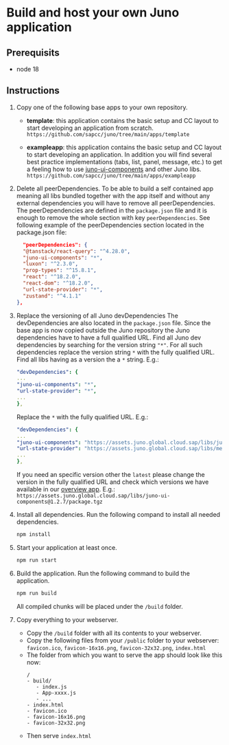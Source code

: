 # Build and host your own Juno application

## Prerequisits

- node 18

## Instructions

1. Copy one of the following base apps to your own repository.

   - **template**: this application contains the basic setup and CC layout to start developing an application from scratch.
     `https://github.com/sapcc/juno/tree/main/apps/template`

   - **exampleapp**: this application contains the basic setup and CC layout to start developing an application. In addition you will find several best practice implementations (tabs, list, panel, message, etc.) to get a feeling how to use [juno-ui-components](https://ui.juno.global.cloud.sap/) and other Juno libs.
     `https://github.com/sapcc/juno/tree/main/apps/exampleapp`

2. Delete all peerDependencies.
   To be able to build a self contained app meaning all libs bundled together with the app itself and without any external dependencies you will have to remove all peerDependencies. The peerDependencies are defined in the `package.json` file and it is enough to remove the whole section with key `peerDependencies`.
   See following example of the peerDependencies section located in the package.json file:
   ```json
     "peerDependencies": {
     "@tanstack/react-query": "^4.28.0",
     "juno-ui-components": "*",
     "luxon": "^2.3.0",
     "prop-types": "^15.8.1",
     "react": "^18.2.0",
     "react-dom": "^18.2.0",
     "url-state-provider": "*",
     "zustand": "^4.1.1"
   },
   ```
3. Replace the versioning of all Juno devDependencies
   The devDependencies are also located in the `package.json` file. Since the base app is now copied outside the Juno repository the Juno dependencies have to have a full qualified URL. Find all Juno dev dependencies by searching for the version string `"*"`. For all such dependencies replace the version string `*` with the fully qualified URL.
   Find all libs having as a version the a `*` string. E.g.:

    <!---
    use yaml instead of json to not highlight as an error using "..."
    -->

   ```yaml
   "devDependencies": {
   ...
   "juno-ui-components": "*",
   "url-state-provider": "*",
   ...
   },
   ```

   Replace the `*` with the fully qualified URL. E.g.:

    <!---
    use yaml instead of json to not highlight as an error using "..."
    -->

   ```yaml
   "devDependencies": {
   ...
   "juno-ui-components": "https://assets.juno.global.cloud.sap/libs/juno-ui-components@latest/package.tgz",
   "url-state-provider": "https://assets.juno.global.cloud.sap/libs/messages-provider@latest/package.tgz",
   ...
   },
   ```

   If you need an specific version other the `latest` please change the version in the fully qualified URL and check which versions we have available in our [overview app](https://assets.juno.global.cloud.sap/?__s=N4IghgzhCmAuEFoD2A3aAnFBLaB3EAXKLGAEYCSAdgCbQAehATADQiVgrmzQC2hIIVgAcwlaABsA8kOhjqhAGZhxMAL6qgA). E.g.: `https://assets.juno.global.cloud.sap/libs/juno-ui-components@1.2.7/package.tgz`

4. Install all dependencies.
   Run the following compand to install all needed dependencies.
   ```bash
   npm install
   ```
 
5. Start your application at least once.
   ```bash
   npm run start
   ```
6. Build the application.
   Run the following command to build the application.

   ```bash
   npm run build
   ```

   All compiled chunks will be placed under the `/build` folder.

7. Copy everything to your webserver. 
   * Copy the `/build` folder with all its contents to your webserver. 
   * Copy the following files from your `/public` folder to your webserver: `favicon.ico`, `favicon-16x16.png`, `favicon-32x32.png`, `index.html`
   * The folder from which you want to serve the app should look like this now:
      ```
      /
      - build/
         - index.js
         - App-xxxx.js
         - ...
      - index.html
      - favicon.ico
      - favicon-16x16.png
      - favicon-32x32.png
      ```
   *  Then serve `index.html`
